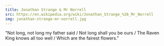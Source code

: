 ```yaml
---
title: Jonathan Strange & Mr Norrell
src: https://en.wikipedia.org/wiki/Jonathan_Strange_%26_Mr_Norrell
img: jonathan-strange-mr-norrell.jpg
---
```


"Not long, not long my father said / Not long shall you be ours / The Raven King knows all too well / Which are the fairest flowers."
